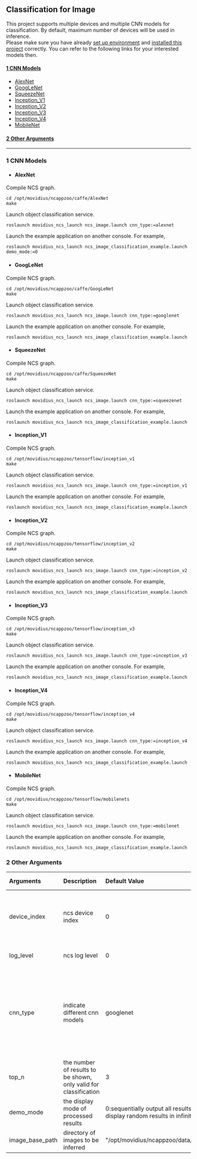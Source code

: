 ## Classification for Image
This project supports multiple devices and multiple CNN models for classification. By default, maximum number of devices will be used in inference. <br>
Please make sure you have already [set up environment](https://github.com/intel/ros_intel_movidius_ncs/tree/master#3-environment-setup) and [installed this project](https://github.com/intel/ros_intel_movidius_ncs/tree/master#4-building-and-installation) correctly. You can refer to the following links for your interested models then.
#### [1 CNN Models](#1-cnn-models-1)
* [AlexNet](#alexnet)
* [GoogLeNet](#googlenet)
* [SqueezeNet](#squeezenet)
* [Inception_V1](#inception_v1)
* [Inception_V2](#inception_v2)
* [Inception_V3](#inception_v3)
* [Inception_V4](#inception_v4)
* [MobileNet](#mobilenet)
#### [2 Other Arguments](#2-other-arguments-1)
----------------------------------

### 1 CNN Models
* #### AlexNet
Compile NCS graph.
```Shell
cd /opt/movidius/ncappzoo/caffe/AlexNet
make
```
Launch object classification service.
```Shell
roslaunch movidius_ncs_launch ncs_image.launch cnn_type:=alexnet
```
Launch the example application on another console. For example,
```Shell
roslaunch movidius_ncs_launch ncs_image_classification_example.launch demo_mode:=0
```
* #### GoogLeNet
Compile NCS graph.
```Shell
cd /opt/movidius/ncappzoo/caffe/GoogLeNet
make
```
Launch object classification service.
```Shell
roslaunch movidius_ncs_launch ncs_image.launch cnn_type:=googlenet
```
Launch the example application on another console. For example,
```Shell
roslaunch movidius_ncs_launch ncs_image_classification_example.launch
```
* #### SqueezeNet
Compile NCS graph.
```Shell
cd /opt/movidius/ncappzoo/caffe/SqueezeNet
make
```
Launch object classification service.
```Shell
roslaunch movidius_ncs_launch ncs_image.launch cnn_type:=squeezenet
```
Launch the example application on another console. For example,
```Shell
roslaunch movidius_ncs_launch ncs_image_classification_example.launch
```
* #### Inception_V1
Compile NCS graph.
```Shell
cd /opt/movidius/ncappzoo/tensorflow/inception_v1
make
```
Launch object classification service.
```Shell
roslaunch movidius_ncs_launch ncs_image.launch cnn_type:=inception_v1
```
Launch the example application on another console. For example,
```Shell
roslaunch movidius_ncs_launch ncs_image_classification_example.launch
```
* #### Inception_V2
Compile NCS graph.
```Shell
cd /opt/movidius/ncappzoo/tensorflow/inception_v2
make
```
Launch object classification service.
```Shell
roslaunch movidius_ncs_launch ncs_image.launch cnn_type:=inception_v2
```
Launch the example application on another console. For example,
```Shell
roslaunch movidius_ncs_launch ncs_image_classification_example.launch
```
* #### Inception_V3
Compile NCS graph.
```Shell
cd /opt/movidius/ncappzoo/tensorflow/inception_v3
make
```
Launch object classification service.
```Shell
roslaunch movidius_ncs_launch ncs_image.launch cnn_type:=inception_v3
```
Launch the example application on another console. For example,
```Shell
roslaunch movidius_ncs_launch ncs_image_classification_example.launch
```
* #### Inception_V4
Compile NCS graph.
```Shell
cd /opt/movidius/ncappzoo/tensorflow/inception_v4
make
```
Launch object classification service.
```Shell
roslaunch movidius_ncs_launch ncs_image.launch cnn_type:=inception_v4
```
Launch the example application on another console. For example,
```Shell
roslaunch movidius_ncs_launch ncs_image_classification_example.launch
```
* #### MobileNet
Compile NCS graph.
```Shell
cd /opt/movidius/ncappzoo/tensorflow/mobilenets
make
```
Launch object classification service.
```Shell
roslaunch movidius_ncs_launch ncs_image.launch cnn_type:=mobilenet
```
Launch the example application on another console. For example,
```Shell
roslaunch movidius_ncs_launch ncs_image_classification_example.launch
```
### 2 Other Arguments
|Arguments|Description|Default Value|Valid Values|
|:-|:-|:-|:-|
|device_index|ncs device index|0|0~N-1(N is the maximum number of inserted NCS devices)|
|log_level|ncs log level|0|0:Nothing / 1:Errors / 2:Verbose|
|cnn_type|indicate different cnn models|googlenet|alexnet / googlenet / squeezenet / inception_v1 / inception_v2 / inception_v3 / inception_v4 / mobilenet|
|top_n|the number of results to be shown, only valid for classification|3|0~5|
|demo_mode|the display mode of processed results|0:sequentially output all results 1: display random results in infinite loop|0, 1|
|image_base_path|directory of images to be inferred|"/opt/movidius/ncappzoo/data/images/"||

